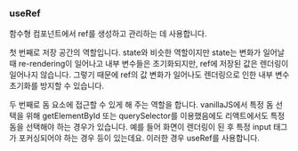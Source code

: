 ### useRef
함수형 컴포넌트에서 ref를 생성하고 관리하는 데 사용합니다.

첫 번째로 저장 공간의 역할입니다. state와 비슷한 역할이지만 state는 변화가 일어날 때 re-rendering이 일어나고 내부 변수들은 초기화되지만, ref에 저장된 값은 렌더링이 일어나지 않습니다. 그렇기 때문에 ref의 값 변화가 일어나도 렌더링으로 인한 내부 변수 초기화를 방지할 수 있습니다.

두 번째로 돔 요소에 접근할 수 있게 해 주는 역할을 합니다. vanillaJS에서 특정 돔 선택을 위해 getElementById 또는 querySelector를 이용했음에도 리액트에서도 특정 돔을 선택해야 하는 경우가 있습니다. 예를 들어 화면이 렌더링이 된 후 특정 input 태그가 포커싱되어야 하는 경우 등이 있는데요. 이러한 경우 useRef를 사용합니다.